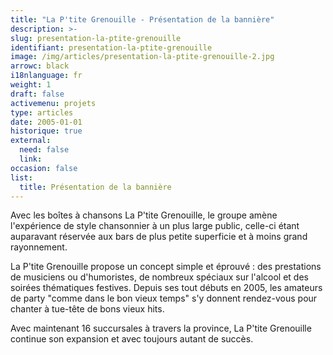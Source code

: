 ```yaml
---
title: "La P'tite Grenouille - Présentation de la bannière"
description: >-
slug: presentation-la-ptite-grenouille
identifiant: presentation-la-ptite-grenouille 
image: /img/articles/presentation-la-ptite-grenouille-2.jpg
arrowc: black
i18nlanguage: fr
weight: 1
draft: false
activemenu: projets
type: articles
date: 2005-01-01
historique: true
external:
  need: false
  link:
occasion: false
list:
  title: Présentation de la bannière
---
```


Avec les boîtes à chansons La P'tite Grenouille, le groupe amène l'expérience de style chansonnier à un plus large public, celle-ci étant auparavant réservée aux bars de plus petite superficie et à moins grand rayonnement. 

La P'tite Grenouille propose un concept simple et éprouvé : des prestations de musiciens ou d'humoristes, de nombreux spéciaux sur l'alcool et des soirées thématiques festives. Depuis ses tout débuts en 2005, les amateurs de party "comme dans le bon vieux temps" s'y donnent rendez-vous pour chanter à tue-tête de bons vieux hits.

Avec maintenant 16 succursales à travers la province, La P'tite Grenouille continue son expansion et avec toujours autant de succès. 
